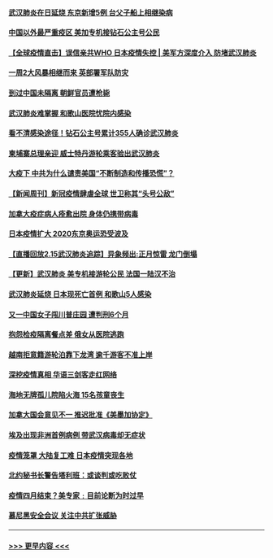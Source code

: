 #### [武汉肺炎在日延烧 东京新增5例 台父子船上相继染病](../pages/prog202/a102778538.md?t=02161944) 
#### [中国以外最严重疫区 美加专机接钻石公主号公民](../pages/prog202/a102778473.md?t=02161944) 
#### [【全球疫情直击】误信亲共WHO 日本疫情失控 | 美军方深度介入 防堵武汉肺炎](../pages/prog202/a102778478.md?t=02161944) 
#### [一周2大风暴相继而来 英部署军队防灾](../pages/prog202/a102778447.md?t=02161944) 
#### [到过中国未隔离 朝鲜官员遭枪毙](../pages/prog202/a102778383.md?t=02161944) 
#### [武汉肺炎难掌握 和歌山医院忧院内感染](../pages/prog202/a102778376.md?t=02161944) 
#### [看不清感染途径！钻石公主号累计355人确诊武汉肺炎](../pages/prog202/a102778335.md?t=02161944) 
#### [柬埔寨总理亲迎 威士特丹游轮乘客验出武汉肺炎](../pages/prog202/a102777842.md?t=02161944) 
#### [大疫下 中共为什么谴责美国“不断制造和传播恐慌”？](../pages/prog202/a102778285.md?t=02161944) 
#### [【新闻周刊】新冠疫情肆虐全球 世卫称其“头号公敌”](../pages/prog202/a102778196.md?t=02161944) 
#### [加拿大疫症病人痊愈出院 身体仍携带病毒](../pages/prog202/a102778061.md?t=02161944) 
#### [日本疫情扩大 2020东京奥运恐受波及](../pages/prog202/a102778049.md?t=02161944) 
#### [【直播回放2.15武汉肺炎追踪】异象频出:正月惊雷 龙门倒塌](../pages/prog202/a102777974.md?t=02161944) 
#### [【更新】武汉肺炎 美专机接游轮公民 法国一陆汉不治](../pages/prog202/a102770740.md?t=02161944) 
#### [武汉肺炎延烧 日本现死亡首例 和歌山5人感染](../pages/prog202/a102777815.md?t=02161944) 
#### [又一中国女子闯川普庄园 遭判刑6个月](../pages/prog202/a102777673.md?t=02161944) 
#### [抱怨检疫隔离餐点差 俄女从医院逃跑](../pages/prog202/a102777667.md?t=02161944) 
#### [越南拒意籍游轮泊靠下龙湾 逾千游客不准上岸](../pages/prog202/a102777646.md?t=02161944) 
#### [深挖疫情真相 华语三剑客走红网络](../pages/prog202/a102777624.md?t=02161944) 
#### [海地无牌孤儿院陷火海 15名孩童丧生](../pages/prog202/a102777620.md?t=02161944) 
#### [加拿大国会意见不一 推迟批准《美墨加协定》](../pages/prog202/a102777575.md?t=02161944) 
#### [埃及出现非洲首例病例 带武汉病毒却无症状](../pages/prog202/a102777559.md?t=02161944) 
#### [疫情笼罩 大陆复工难 日本疫情突现各地](../pages/prog202/a102777455.md?t=02161944) 
#### [北约秘书长警告塔利班：或谈判或吃败仗](../pages/prog202/a102777442.md?t=02161944) 
#### [疫情四月结束？美专家﹕目前论断为时过早](../pages/prog202/a102777248.md?t=02161944) 
#### [慕尼黑安全会议 关注中共扩张威胁](../pages/prog202/a102777254.md?t=02161944) 

----
#### [ >>> 更早内容 <<< ](../indexes/prog202-earlier.md)

